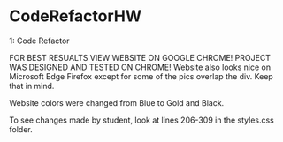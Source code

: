# CodeRefactorHW
1: Code Refactor

FOR BEST RESUALTS VIEW WEBSITE ON GOOGLE CHROME! PROJECT WAS DESIGNED AND TESTED ON CHROME!
Website also looks nice on Microsoft Edge Firefox except for some of the pics overlap the div. Keep that in mind.

Website colors were changed from Blue to Gold and Black.

To see changes made by student, look at lines 206-309 in the styles.css folder.
